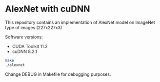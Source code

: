 # AlexNet with cuDNN

This repository contains an implementation of AlexNet model on ImageNet type of images (227x227x3)

Software versions: 
* CUDA Toolkit 11.2
* cuDNN 8.2.1

```sh
make
./alexnet
```

Change DEBUG in Makefile for debugging purposes.
